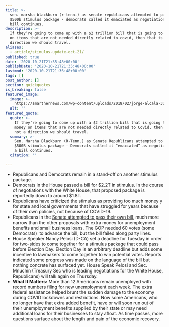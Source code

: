 ```yaml
---
title: >-
  sen. marsha blackburn (r-tenn.) as senate republicans attempted to pass a
  $500b stimulus package - democrats called it emaciated as negotiations for a
  bill continues.
description: >-
  If they’re going to come up with a $2 trillion bill that is going to put money
  on items that are not needed directly related to covid, then that is not a
  direction we should travel.
aliases:
  - article/stimulus-update-oct-21/
published: true
date: '2020-10-21T21:35:48+00:00'
publishDate: '2020-10-21T21:35:48+00:00'
lastmod: '2020-10-21T21:36:48+00:00'
tags: []
post_author: []
section: quickquotes
is_breaking: false
featured_image:
  image: >-
    https://smarthernews.com/wp-content/uploads/2018/02/jorge-alcala-325378-1024x755.jpg
  alt: ''
featured_quote:
  quote: >-
    If they’re going to come up with a $2 trillion bill that is going to put
    money on items that are not needed directly related to Covid, then that is
    not a direction we should travel.
  summary: >-
    Sen. Marsha Blackburn (R-Tenn.) as Senate Republicans attempted to pass a
    $500B stimulus package – Democrats called it “emaciated” as negotiations for
    a bill continues.
  citation: ''

---
```

*   Republicans and Democrats remain in a stand-off on another stimulus package.
*   Democrats in the House passed a bill for $2.2T in stimulus. In the course of negotiations with the White House, that proposed package is reportedly down to around $1.8T.
*   Republicans have criticized the stimulus as providing too much money y for state and local governments that have struggled for years because of their own policies, not because of COVID-19.
*   Republicans in the [Senate attempted to pass their own bill](\"https://www.cnbc.com/2020/10/21/coronavirus-stimulus-update-senate-relief-bill-blocked-as-pelosi-mnuchin-talk.html\"), much more narrow than the other proposals with extra money for unemployment benefits and small business loans. The GOP needed 60 votes (some Democrats)  to advance the bill, but the bill failed along party lines.
*   House Speaker Nancy Pelosi (D-CA) set a deadline for Tuesday in order for two-sides to come together for a stimulus package that could pass before Election Day. Election Day is an arbitrary deadline but adds some incentive to lawmakers to come together to win potential votes. Reports indicated some progress was made on the language of the bill but nothing concrete has surfaced yet. House Speak Pelosi and Sec. Mnuchin (Treasury Sec who is leading negotiations for the White House, Republicans) will talk again on Thursday.
*   **What It Matters:** More than 12 Americans remain unemployed with record numbers filing for new unemployment each week. The extra federal assistance helped brunt the sudden damage to the economy during COVID lockdowns and restrictions. Now some Americans, who no longer have that extra added benefit, have or will soon run out of their unemployment benefits supplied by their state or may need additional loans for their businesses to stay afloat. As time passes, more questions surface about the length and pain of the economic recovery.